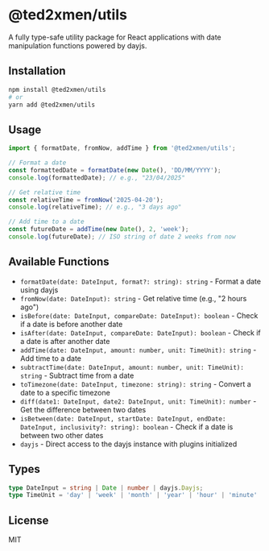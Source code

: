 # @ted2xmen/utils

A fully type-safe utility package for React applications with date manipulation functions powered by dayjs.

## Installation

```bash
npm install @ted2xmen/utils
# or
yarn add @ted2xmen/utils
```

## Usage

```typescript
import { formatDate, fromNow, addTime } from '@ted2xmen/utils';

// Format a date
const formattedDate = formatDate(new Date(), 'DD/MM/YYYY');
console.log(formattedDate); // e.g., "23/04/2025"

// Get relative time
const relativeTime = fromNow('2025-04-20');
console.log(relativeTime); // e.g., "3 days ago"

// Add time to a date
const futureDate = addTime(new Date(), 2, 'week');
console.log(futureDate); // ISO string of date 2 weeks from now
```

## Available Functions

- `formatDate(date: DateInput, format?: string): string` - Format a date using dayjs
- `fromNow(date: DateInput): string` - Get relative time (e.g., "2 hours ago")
- `isBefore(date: DateInput, compareDate: DateInput): boolean` - Check if a date is before another date
- `isAfter(date: DateInput, compareDate: DateInput): boolean` - Check if a date is after another date
- `addTime(date: DateInput, amount: number, unit: TimeUnit): string` - Add time to a date
- `subtractTime(date: DateInput, amount: number, unit: TimeUnit): string` - Subtract time from a date
- `toTimezone(date: DateInput, timezone: string): string` - Convert a date to a specific timezone
- `diff(date1: DateInput, date2: DateInput, unit: TimeUnit): number` - Get the difference between two dates
- `isBetween(date: DateInput, startDate: DateInput, endDate: DateInput, inclusivity?: string): boolean` - Check if a date is between two other dates
- `dayjs` - Direct access to the dayjs instance with plugins initialized

## Types

```typescript
type DateInput = string | Date | number | dayjs.Dayjs;
type TimeUnit = 'day' | 'week' | 'month' | 'year' | 'hour' | 'minute' | 'second';
```

## License

MIT
